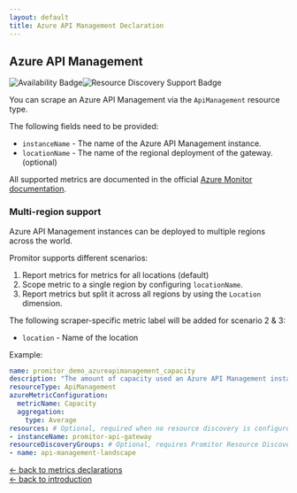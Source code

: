 ```yaml
---
layout: default
title: Azure API Management Declaration
---
```


## Azure API Management

![Availability Badge](https://img.shields.io/badge/Available%20Starting-v1.3-green.svg)![Resource Discovery Support Badge](https://img.shields.io/badge/Support%20for%20Resource%20Discovery-Yes-green.svg)

You can scrape an Azure API Management via the `ApiManagement`
 resource type.

The following fields need to be provided:

- `instanceName` - The name of the Azure API Management instance.
- `locationName` - The name of the regional deployment of the gateway. (optional)

All supported metrics are documented in the official [Azure Monitor documentation](https://docs.microsoft.com/en-us/azure/azure-monitor/platform/metrics-supported#microsoftapimanagementservice).

### Multi-region support

Azure API Management instances can be deployed to multiple regions across the world.

Promitor supports different scenarios:

1. Report metrics for metrics for all locations (default)
2. Scope metric to a single region by configuring `locationName`.
3. Report metrics but split it across all regions by using the `Location` dimension.

The following scraper-specific metric label will be added for scenario 2 & 3:

- `location` - Name of the location

Example:

```yaml
name: promitor_demo_azureapimanagement_capacity
description: "The amount of capacity used an Azure API Management instance."
resourceType: ApiManagement
azureMetricConfiguration:
  metricName: Capacity
  aggregation:
    type: Average
resources: # Optional, required when no resource discovery is configured
- instanceName: promitor-api-gateway
resourceDiscoveryGroups: # Optional, requires Promitor Resource Discovery agent (https://promitor.io/concepts/how-it-works#using-resource-discovery)
- name: api-management-landscape
```

<!-- markdownlint-disable MD033 -->
[&larr; back to metrics declarations](/configuration/v2.x/metrics)<br />
[&larr; back to introduction](/)
<!-- markdownlint-enable -->
